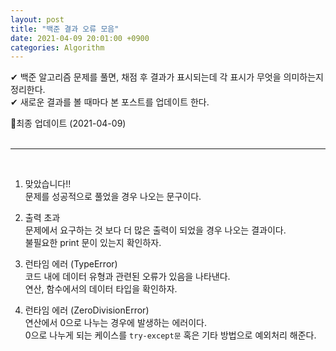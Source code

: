 ```yaml
---
layout: post
title: "백준 결과 오류 모음"
date: 2021-04-09 20:01:00 +0900
categories: Algorithm
---
```


✔ 백준 알고리즘 문제를 풀면, 채점 후 결과가 표시되는데 각 표시가 무엇을 의미하는지 정리한다.  
✔ 새로운 결과를 볼 때마다 본 포스트를 업데이트 한다. 

🚩최종 업데이트 (2021-04-09)  
<br/>

---
<br/>

1. 맞았습니다!!  
문제를 성공적으로 풀었을 경우 나오는 문구이다.  

2. 출력 초과  
문제에서 요구하는 것 보다 더 많은 출력이 되었을 경우 나오는 결과이다.  
불필요한 print 문이 있는지 확인하자.  

3. 런타임 에러 (TypeError)  
코드 내에 데이터 유형과 관련된 오류가 있음을 나타낸다.  
연산, 함수에서의 데이터 타입을 확인하자.  

3. 런타임 에러 (ZeroDivisionError)  
연산에서 0으로 나누는 경우에 발생하는 에러이다.  
0으로 나누게 되는 케이스를 `try-except문` 혹은 기타 방법으로 예외처리 해준다.  